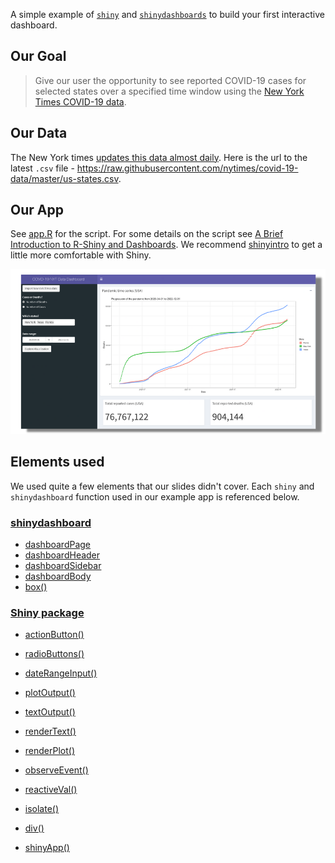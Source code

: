 A simple example of [`shiny`](https://github.com/rstudio/shiny) and [`shinydashboards`](https://github.com/rstudio/shinydashboard) to build your first interactive dashboard.

## Our Goal

> Give our user the opportunity to see reported COVID-19 cases for selected states over a specified time window using the [New York Times COVID-19 data](https://github.com/nytimes/covid-19-data/blob/master/us-states.csv).

## Our Data

The New York times [updates this data almost daily](https://github.com/nytimes/covid-19-data/commits/master/us-states.csv). Here is the url to the latest `.csv` file - 
https://raw.githubusercontent.com/nytimes/covid-19-data/master/us-states.csv.

## Our App

See [app.R](app.R) for the script. For some details on the script see [A Brief Introduction to R-Shiny and Dashboards](https://ki-tools.github.io/RShinyDashboards/). We recommend [shinyintro](https://debruine.github.io/shinyintro/index.html) to get a little more comfortable with Shiny.

![](../img/dashboard_example.png)

## Elements used

We used quite a few elements that our slides didn't cover.  Each `shiny` and `shinydashboard` function used in our example app is referenced below.
### [shinydashboard](https://rstudio.github.io/shinydashboard/)

- [dashboardPage](https://rstudio.github.io/shinydashboard/structure.html#structure-overview)
- [dashboardHeader](https://rstudio.github.io/shinydashboard/structure.html#header)
- [dashboardSidebar](https://rstudio.github.io/shinydashboard/structure.html#sidebar)
- [dashboardBody](https://rstudio.github.io/shinydashboard/structure.html#body)
- [box()](https://rstudio.github.io/shinydashboard/structure.html#boxes)

### [Shiny package](https://shiny.rstudio.com/reference/shiny/1.6.0/)

- [actionButton()](https://shiny.rstudio.com/reference/shiny/1.6.0/actionButton.html)
- [radioButtons()](https://shiny.rstudio.com/reference/shiny/1.6.0/radioButtons.html)
- [dateRangeInput()](https://shiny.rstudio.com/reference/shiny/1.6.0/dateRangeInput.html)

- [plotOutput()](https://shiny.rstudio.com/reference/shiny/1.6.0/plotOutput.html)
- [textOutput()](https://shiny.rstudio.com/reference/shiny/1.6.0/textOutput.html)

- [renderText()](https://shiny.rstudio.com/reference/shiny/1.6.0/renderPrint.html)
- [renderPlot()](https://shiny.rstudio.com/reference/shiny/1.6.0/renderPlot.html)
- [observeEvent()](https://shiny.rstudio.com/reference/shiny/1.6.0/observeEvent.html)

- [reactiveVal()](https://shiny.rstudio.com/reference/shiny/1.6.0/reactiveVal.html)
- [isolate()](https://shiny.rstudio.com/reference/shiny/1.6.0/isolate.html)

- [div()](https://shiny.rstudio.com/reference/shiny/1.6.0/builder.html)

- [shinyApp()](https://shiny.rstudio.com/reference/shiny/1.6.0/shinyApp.html)